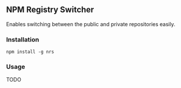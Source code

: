 ## NPM Registry Switcher

Enables switching between the public and private repositories easily.

### Installation

`npm install -g nrs`

### Usage

TODO
